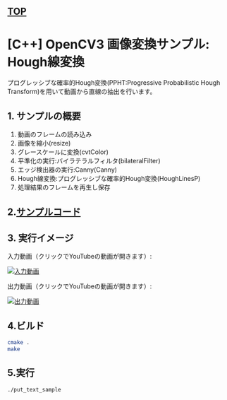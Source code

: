 [TOP](https://github.com/maemori/OpenCV3_Sample/)
----

# [C++] OpenCV3 画像変換サンプル: Hough線変換

プログレッシブな確率的Hough変換(PPHT:Progressive Probabilistic Hough Transform)を用いて動画から直線の抽出を行います。


## 1. サンプルの概要

1. 動画のフレームの読み込み
2. 画像を縮小(resize)
3. グレースケールに変換(cvtColor)
4. 平準化の実行:バイラテラルフィルタ(bilateralFilter)
5. エッジ検出器の実行:Canny(Canny)
6. Hough線変換:プログレッシブな確率的Hough変換(HoughLinesP)
7. 処理結果のフレームを再生し保存

## 2.[サンプルコード](./main.cpp)

## 3. 実行イメージ

入力動画（クリックでYouTubeの動画が開きます）:

[![入力動画](http://img.youtube.com/vi/UDPQthJe7cg/0.jpg)](https://www.youtube.com/watch?v=UDPQthJe7cg)

出力動画（クリックでYouTubeの動画が開きます）:

[![出力動画](http://img.youtube.com/vi/g4uVn0YkXC4/0.jpg)](https://www.youtube.com/watch?v=g4uVn0YkXC4)

## 4.ビルド

``` bash
cmake .
make
```

## 5.実行

``` bash
./put_text_sample
```
